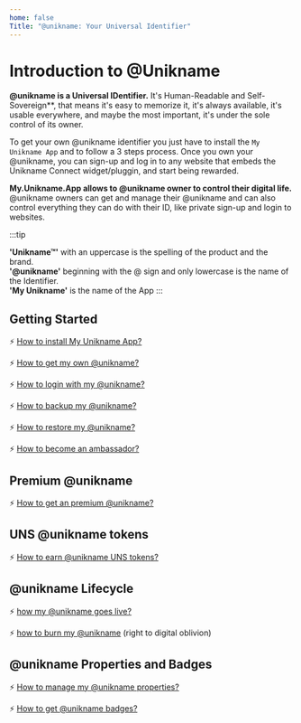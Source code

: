 ```yaml
---
home: false
Title: "@unikname: Your Universal Identifier"
---
```


# Introduction to @Unikname

**@unikname is a Universal IDentifier.** It's Human-Readable and Self-Sovereign**, that means it's easy to memorize it, it's always available, it's usable everywhere, and maybe the most important, it's under the sole control of its owner.

To get your own @unikname identifier you just have to install the ``My Unikname App`` and to follow a 3 steps process. Once you own your @unikname, you can sign-up and log in to any website that embeds the Unikname Connect widget/pluggin, and start being rewarded.

**My.Unikname.App allows to @unikname owner to control their digital life.** @unikname owners can get and manage their @unikname and can also control everything they can do with their ID, like private sign-up and login to websites. 

:::tip 

**'Unikname&trade;'** with an uppercase is the spelling of the product and the brand. <br/>
**'@unikname'** beginning with the @ sign and only lowercase is the name of the Identifier. <br/>
**'My Unikname'** is the name of the App
:::

## Getting Started

:zap: [How to install My Unikname App?](./howto-install-my-unikname-app)

:zap: [How to get my own @unikname?](./howto-get-individual-unikname)

:zap: [How to login with my @unikname?](./howto-login)

:zap: [How to backup my @unikname?](./howto-backup-my-unikname)

:zap: [How to restore my @unikname?](./howto-restore-my-unikname)

:zap: [How to become an ambassador?](./howto-become-ambassador)

## Premium @unikname

:zap: [How to get an premium @unikname?](./howto-get-premium-unikname)

## UNS @unikname tokens

:zap: [How to earn @unikname UNS tokens?](./howto-earn-uns-tokens)

## @unikname Lifecycle

:zap: [how my @unikname goes live?](./howto-go-live)

:zap: [how to burn my @unikname](./howto-burn-my-unikname) (right to digital oblivion)

## @unikname Properties and Badges

:zap: [How to manage my @unikname properties?](./howto-manage-unikname-properties)

:zap: [How to get @unikname badges?](./howto-get-unikname-badges)
